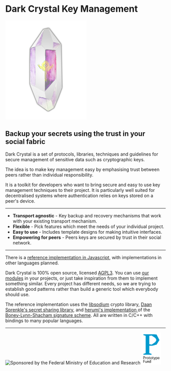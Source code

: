 # Dark Crystal Key Management

<img alt="dark crystal logo" src="./assets/dc_key.png" class="center">
<h2>Backup your secrets using the trust in your social fabric</h2>

Dark Crystal is a set of protocols, libraries, techniques and guidelines for secure management of sensitive data such as cryptographic keys. 

The idea is to make key management easy by emphasising trust between peers rather than individual responsibility.

It is a toolkit for developers who want to bring secure and easy to use key management techniques to their project.  It is particularly well suited for decentralised systems where authentication relies on keys stored on a peer's device.

---

- **Transport agnostic** - Key backup and recovery mechanisms that work with your existing transport mechanism.
- **Flexible** - Pick features which meet the needs of your individual project.
- **Easy to use** - Includes template designs for making intuitive interfaces.
- **Empowering for peers** - Peers keys are secured by trust in their social network.

---

There is a [reference implementation in Javascript](https://gitlab.com/dark-crystal-javascript), with implementations in other languages planned.

Dark Crystal is 100% open source, licensed [AGPL3](https://www.gnu.org/licenses/agpl-3.0.en.html).  You can use [our modules](https://gitlab.com/dark-crystal) in your projects, or just take inspiration from them to implement something similar. Every project has different needs, so we are trying to establish good patterns rather than build a generic tool which everybody should use.

The reference implementation uses the [libsodium](https://download.libsodium.org/doc/) crypto library, [Daan Sprenkle's secret sharing library](https://github.com/dsprenkels/sss), and [herumi's implementation ](https://github.com/herumi/bls) of the [Boney-Lynn-Shacham signature scheme](https://hovav.net/ucsd/dist/sigs.pdf).  All are written in C/C++ with bindings to many popular languages.

---

<img src="./assets/images/BMBF_gefoerdert_2017_en.jpg" width="300" alt="Sponsored by the Federal Ministry of Education and Research">
<img src="./assets/prototype.svg" height="100" alt="Prototype Fund logo">
